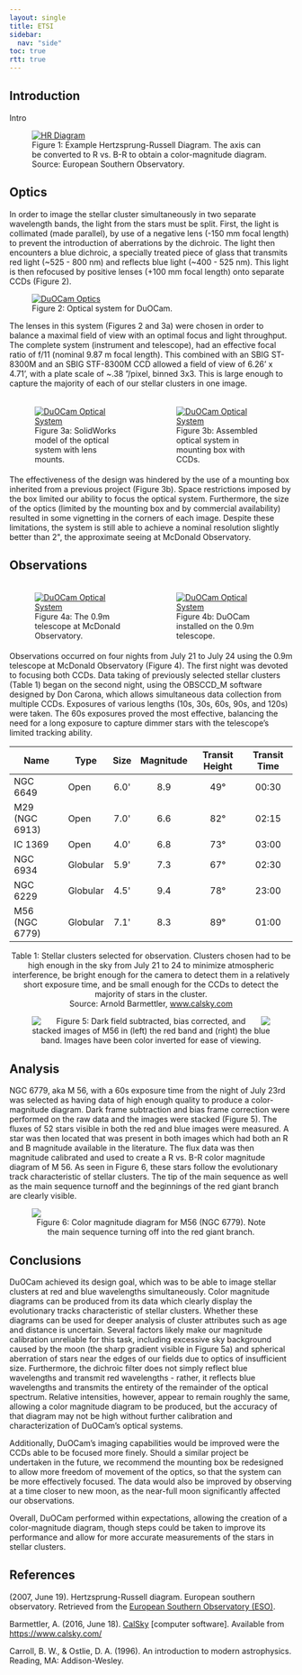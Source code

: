 ```yaml
---
layout: single
title: ETSI
sidebar:
  nav: "side"
toc: true
rtt: true
---
```

## Introduction
Intro

<figure>
  <a href="/instruments/assets/hrdiag.png" target="_blank"><img src="/instruments/assets/hrdiag.png" alt="HR Diagram"></a>
  <figcaption>Figure 1: Example Hertzsprung-Russell Diagram. The axis can be converted to R vs. B-R to obtain a color-magnitude diagram. Source: European Southern Observatory.</figcaption>
</figure>

## Optics
In order to image the stellar cluster simultaneously in two separate wavelength bands, the light from the stars must be split. First, the light is collimated (made parallel), by use of a negative lens (-150 mm focal length) to prevent the introduction of aberrations by the dichroic. The light then encounters a blue dichroic, a specially treated piece of glass that transmits red light (~525 - 800 nm) and reflects blue light (~400 - 525 nm). This light is then refocused by positive lenses (+100 mm focal length) onto separate CCDs (Figure 2).

<figure>
  <a href="/instruments/assets/duooptics.png" target="_blank"><img src="/instruments/assets/duooptics.png" alt="DuOCam Optics"></a>
  <figcaption>Figure 2: Optical system for DuOCam.</figcaption>
</figure>

The lenses in this system (Figures 2 and 3a) were chosen in order to balance a maximal field of view with an optimal focus and light throughput. The complete system (instrument and telescope), had an effective focal ratio of f/11 (nominal 9.87 m focal length). This combined with an SBIG ST-8300M and an SBIG STF-8300M CCD allowed a field of view of 6.26’ x 4.71’, with a plate scale of ~.38 ”/pixel, binned 3x3. This is large enough to capture the majority of each of our stellar clusters in one image.
<div class="clearfix"></div>
<div style="margin: 5px; float: left;max-width:48%;">
<figure>
  <a href="/instruments/assets/duo7.png" target="_blank"><img src="/instruments/assets/duo7.png" alt="DuOCam Optical System"></a>
  <figcaption>Figure 3a: SolidWorks model of the optical system with lens mounts.</figcaption>
</figure>
</div>
<div style="margin: 5px; float: right;max-width:48%;">
<figure>
  <a href="/instruments/assets/duo8.jpg" target="_blank"><img src="/instruments/assets/duo8.jpg" alt="DuOCam Optical System"></a>
  <figcaption>Figure 3b: Assembled optical system in mounting box with CCDs.</figcaption>
</figure>
</div>
<div class="clearfix"></div>
The effectiveness of the design was hindered by the use of a mounting box inherited from a previous project (Figure 3b). Space restrictions imposed by the box limited our ability to focus the optical system. Furthermore, the size of the optics (limited by the mounting box and by commercial availability) resulted in some vignetting in the corners of each image. Despite these limitations, the system  is still able to achieve a nominal resolution slightly better than 2", the approximate seeing at McDonald Observatory.  

## Observations
<div class="clearfix"></div>
<div style="margin: 5px; float: left;max-width:48%;">
<figure>
  <a href="/instruments/assets/duo9.jpg" target="_blank"><img src="/instruments/assets/duo9.jpg" alt="DuOCam Optical System"></a>
  <figcaption>Figure 4a: The 0.9m telescope at McDonald Observatory.</figcaption>
</figure>
</div>
<div style="margin: 5px; float: right;max-width:48%;">
<figure>
  <a href="/instruments/assets/duo10.jpg" target="_blank"><img src="/instruments/assets/duo10.jpg" alt="DuOCam Optical System"></a>
  <figcaption>Figure 4b: DuOCam installed on the 0.9m telescope.</figcaption>
</figure>
</div>
<div class="clearfix"></div>
Observations occurred on four nights from July 21 to July 24 using the 0.9m telescope at McDonald Observatory (Figure 4). The first night was devoted to focusing both CCDs. Data taking of previously selected stellar clusters (Table 1) began on the second night, using the OBSCCD_M software designed by Don Carona, which allows simultaneous data collection from multiple CCDs. Exposures of various lengths (10s, 30s, 60s, 90s, and 120s) were taken. The 60s exposures proved the most effective, balancing the need for a long exposure to capture dimmer stars with the telescope’s limited tracking ability.  

|Name|Type|Size|Magnitude|Transit Height|Transit Time|
|------|------|:------:|:------:|:------:|:------:|
|NGC 6649|Open|6.0'|8.9|49°|00:30|
|M29 (NGC 6913)|Open|7.0'|6.6|82°|02:15|
|IC 1369|Open|4.0'|6.8|73°|03:00|
|NGC 6934|Globular|5.9'|7.3|67°|02:30|
|NGC 6229|Globular|4.5'|9.4|78°|23:00|
|M56 (NGC 6779)|Globular|7.1'|8.3|89°|01:00|

<figcaption><center>Table 1: Stellar clusters selected for observation. Clusters chosen had to be high enough in the sky from July 21 to 24 to minimize atmospheric interference, be bright enough for the camera to detect them in a relatively short exposure time, and be small enough for the CCDs to detect the majority of stars in the cluster.<br>Source: Arnold Barmettler, <a href="www.calsky.com" target="_blank">www.calsky.com</a></center></figcaption>
<figure>
  <div style="margin:auto"><img src="/instruments/assets/image00.png" style="float:left;max-width:48%"><img src="/instruments/assets/image01.png" style="float:right;max-width:48%"></div>
  <figcaption><center>Figure 5: Dark field subtracted, bias corrected, and stacked images of M56 in (left) the red band and (right) the blue band. Images have been color inverted for ease of viewing.</center></figcaption>
</figure>

## Analysis
NGC 6779, aka M 56, with a 60s exposure time from the night of July 23rd was selected as having data of high enough quality to produce a color-magnitude diagram. Dark frame subtraction and bias frame correction were performed on the raw data and the images were stacked (Figure 5). The fluxes of 52 stars visible in both the red and blue images were measured. A star was then located that was present in both images which had both an R and B magnitude available in the literature. The flux data was then magnitude calibrated and used to create a R vs. B-R color magnitude diagram of M 56. As seen in Figure 6, these stars follow the evolutionary track characteristic of stellar clusters. The tip of the main sequence as well as the main sequence turnoff and the beginnings of the red giant branch are clearly visible.  
<figure style="padding-top:-10em">
  <a href="/instruments/assets/image03.jpg" target="_blank"><img src="/instruments/assets/image03.jpg"></a>
  <figcaption><center>Figure 6: Color magnitude diagram for M56 (NGC 6779). Note the main sequence turning off into the red giant branch.</center></figcaption>
</figure>

## Conclusions
DuOCam achieved its design goal, which was to be able to image stellar clusters at red and blue wavelengths simultaneously. Color magnitude diagrams can be produced from its data which clearly display the evolutionary tracks characteristic of stellar clusters. Whether these diagrams can be used for deeper analysis of cluster attributes such as age and distance is uncertain. Several factors likely make our magnitude calibration unreliable for this task, including excessive sky background caused by the moon (the sharp gradient visible in Figure 5a) and spherical aberration of stars near the edges of our fields due to optics of insufficient size. Furthermore, the dichroic filter does not simply reflect blue wavelengths and transmit red wavelengths - rather, it reflects blue wavelengths and transmits the entirety of the remainder of the optical spectrum. Relative intensities, however, appear to remain roughly the same, allowing a color magnitude diagram to be produced, but the accuracy of that diagram may not be high without further calibration and characterization of DuOCam’s optical systems.

Additionally, DuOCam’s imaging capabilities would be improved were the CCDs able to be focused more finely. Should a similar project be undertaken in the future, we recommend the mounting box be redesigned to allow more freedom of movement of the optics, so that the system can be more effectively focused. The data would also be improved by observing at a time closer to new moon, as the near-full moon significantly affected our observations.

Overall, DuOCam performed within expectations, allowing the creation of a color-magnitude diagram, though steps could be taken to improve its performance and allow for more accurate measurements of the stars in stellar clusters.  

## References
(2007, June 19). Hertzsprung-Russell diagram. European southern observatory. Retrieved from the [European Southern Observatory (ESO)](https://www.eso.org/public/images/eso0728c/).  

Barmettler, A. (2016, June 18). [CalSky](https://www.calsky.com/) [computer software].
Available from https://www.calsky.com/  

Carroll, B. W., &amp; Ostlie, D. A. (1996). An introduction to modern astrophysics. Reading, MA: Addison-Wesley.
